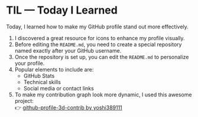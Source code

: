# TIL — Today I Learned

Today, I learned how to make my GitHub profile stand out more effectively.

1. I discovered a great resource for icons to enhance my profile visually.
2. Before editing the `README.md`, you need to create a special repository named exactly after your GitHub username.
3. Once the repository is set up, you can edit the `README.md` to personalize your profile.
4. Popular elements to include are:
   - GitHub Stats
   - Technical skills
   - Social media or contact links
5. To make my contribution graph look more dynamic, I used this awesome project:  
   👉 [github-profile-3d-contrib by yoshi389111](https://github.com/yoshi389111/github-profile-3d-contrib)
